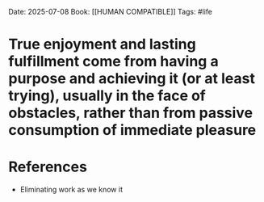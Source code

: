 Date: 2025-07-08
Book: [[HUMAN COMPATIBLE]]
Tags: #life
# True enjoyment and lasting fulfillment come from having a purpose and achieving it (or at least trying), usually in the face of obstacles, rather than from passive consumption of immediate pleasure



# References
- Eliminating work as we know it